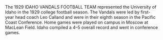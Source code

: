 The 1929 IDAHO VANDALS FOOTBALL TEAM represented the University of Idaho in the 1929 college football season. The Vandals were led by first-year head coach Leo Calland and were in their eighth season in the Pacific Coast Conference. Home games were played on campus in Moscow at MacLean Field. Idaho compiled a 4–5 overall record and went in conference games.
